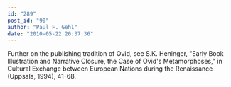 ```yaml
---
id: "289"
post_id: "90"
author: "Paul F. Gehl"
date: "2010-05-22 20:37:36"
---
```

Further on the publishing tradition of Ovid, see S.K. Heninger, "Early Book Illustration and Narrative Closure, the Case of Ovid's Metamorphoses," in Cultural Exchange between European Nations during the Renaissance (Uppsala, 1994), 41-68.
